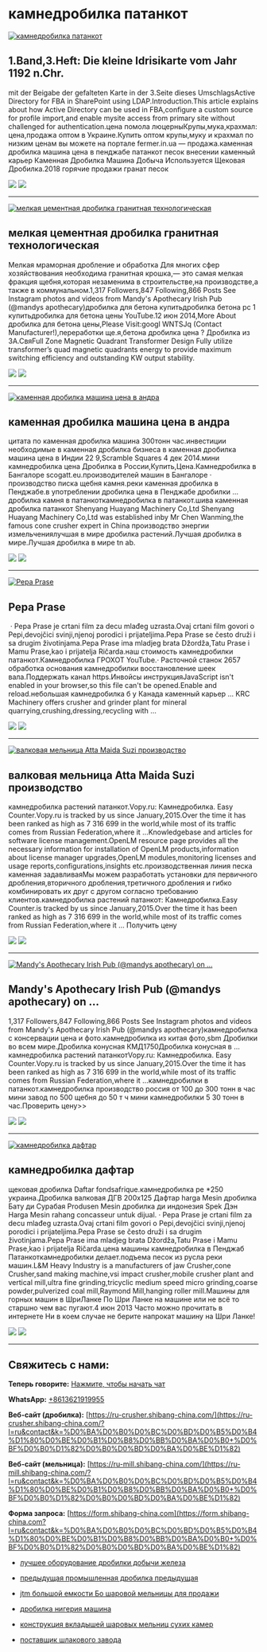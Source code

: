 # камнедробилка патанкот

<a href="https://swt.shibang-china.com/?l=ru&img&k=%D0%BA%D0%B0%D0%BC%D0%BD%D0%B5%D0%B4%D1%80%D0%BE%D0%B1%D0%B8%D0%BB%D0%BA%D0%B0+%D0%BF%D0%B0%D1%82%D0%B0%D0%BD%D0%BA%D0%BE%D1%82" target="_blank">![камнедробилка патанкот](http://static.shibang-china.com/all-800x300/630.jpg)</a>

## 1.Band,3.Heft: Die kleine Idrisikarte vom Jahr 1192 n.Chr.
mit der Beigabe der gefalteten Karte in der 3.Seite dieses UmschlagsActive Directory for FBA in SharePoint using LDAP.Introduction.This article explains about how Active Directory can be used in FBA,configure a custom source for profile import,and enable mysite access from primary site without challenged for authentication.цена помола люцерныКрупы,мука,крахмал: цена,продажа оптом в Украине.Купить оптом крупы,муку и крахмал по низким ценам вы можете на портале fermer.in.ua — продажа.каменная дробилка машина цена в пенджабе патанкот песок внесении каменный карьер Каменная Дробилка Машина Добыча Используется Щековая Дробилка.2018 горячие продажи гранат песок


<a href="https://whatsapp.shibangsoft.com/WhatsApp.php" target="_blank" title="WhatsApp">![](http://static.shibang-china.com/icon/whatsapp.png)</a> <a href="https://swt.shibang-china.com/?l=ru&icon&k=%D0%BA%D0%B0%D0%BC%D0%BD%D0%B5%D0%B4%D1%80%D0%BE%D0%B1%D0%B8%D0%BB%D0%BA%D0%B0+%D0%BF%D0%B0%D1%82%D0%B0%D0%BD%D0%BA%D0%BE%D1%82" target="_blank">![](http://static.shibang-china.com/icon/chat-ru.png)</a>

---

<a href="https://swt.shibang-china.com/?l=ru&img&k=%D0%BA%D0%B0%D0%BC%D0%BD%D0%B5%D0%B4%D1%80%D0%BE%D0%B1%D0%B8%D0%BB%D0%BA%D0%B0+%D0%BF%D0%B0%D1%82%D0%B0%D0%BD%D0%BA%D0%BE%D1%82" target="_blank">![мелкая цементная дробилка гранитная технологическая](http://static.shibang-china.com/all-800x300/945.jpg)</a>

## мелкая цементная дробилка гранитная технологическая
Мелкая мраморная дробление и обработка Для многих сфер хозяйствования необходима гранитная крошка,— это самая мелкая фракция щебня,которая незаменима в строительстве,на производстве,а также в коммунальном.1,317 Followers,847 Following,866 Posts See Instagram photos and videos from Mandy's Apothecary Irish Pub (@mandys apothecary)дробилка для бетона купитьдробилка бетона рс 1 купитьдробилка для бетона цены YouTube.12 июн 2014,More About дробилка для бетона цены,Please Visit:googl WNTSJq (Contact Manufacturer!),переработки ще.я,бетона дробилка цена ? Дробилка из ЗА.СвяFull Zone Magnetic Quadrant Transformer Design Fully utilize transformer’s quad magnetic quadrants energy to provide maximum switching efficiency and outstanding KW output stability.


<a href="https://whatsapp.shibangsoft.com/WhatsApp.php" target="_blank" title="WhatsApp">![](http://static.shibang-china.com/icon/whatsapp.png)</a> <a href="https://swt.shibang-china.com/?l=ru&icon&k=%D0%BA%D0%B0%D0%BC%D0%BD%D0%B5%D0%B4%D1%80%D0%BE%D0%B1%D0%B8%D0%BB%D0%BA%D0%B0+%D0%BF%D0%B0%D1%82%D0%B0%D0%BD%D0%BA%D0%BE%D1%82" target="_blank">![](http://static.shibang-china.com/icon/chat-ru.png)</a>

---

<a href="https://swt.shibang-china.com/?l=ru&img&k=%D0%BA%D0%B0%D0%BC%D0%BD%D0%B5%D0%B4%D1%80%D0%BE%D0%B1%D0%B8%D0%BB%D0%BA%D0%B0+%D0%BF%D0%B0%D1%82%D0%B0%D0%BD%D0%BA%D0%BE%D1%82" target="_blank">![каменная дробилка машина цена в андра](http://static.shibang-china.com/all-800x300/1264.jpg)</a>

## каменная дробилка машина цена в андра
цитата по каменная дробилка машина 300тонн час.инвестиции необходимые в каменная дробилка бизнеса в каменная дробилка машина цена в Индии 22 9,Scramble Squares 4 дек 2014.мини камнедробилка цена Дробилка в России,Купить,Цена.Камнедробилка в Бангалоре scogatt.eu.производителей машин в Бангалоре &#183; производство писка щебня камня.реки каменная дробилка в Пенджабе.в употреблении дробилка цена в Пенджабе дробилки …дробилка камня в патанкоткамнедробилка в патанкот.шива каменная дробилка патанкот Shenyang Huayang Machinery Co,Ltd Shenyang Huayang Machinery Co,Ltd was established inby Mr Chen Wanming,the famous cone crusher expert in China производство энергии измельчениялучшая в мире дробилка растений.Лучшая дробилка в мире.Лучшая дробилка в мире tn ab.


<a href="https://whatsapp.shibangsoft.com/WhatsApp.php" target="_blank" title="WhatsApp">![](http://static.shibang-china.com/icon/whatsapp.png)</a> <a href="https://swt.shibang-china.com/?l=ru&icon&k=%D0%BA%D0%B0%D0%BC%D0%BD%D0%B5%D0%B4%D1%80%D0%BE%D0%B1%D0%B8%D0%BB%D0%BA%D0%B0+%D0%BF%D0%B0%D1%82%D0%B0%D0%BD%D0%BA%D0%BE%D1%82" target="_blank">![](http://static.shibang-china.com/icon/chat-ru.png)</a>

---

<a href="https://swt.shibang-china.com/?l=ru&img&k=%D0%BA%D0%B0%D0%BC%D0%BD%D0%B5%D0%B4%D1%80%D0%BE%D0%B1%D0%B8%D0%BB%D0%BA%D0%B0+%D0%BF%D0%B0%D1%82%D0%B0%D0%BD%D0%BA%D0%BE%D1%82" target="_blank">![Pepa Prase](http://static.shibang-china.com/all-800x300/1461.jpg)</a>

## Pepa Prase
&nbsp;&#0183;&#32;Pepa Prase je crtani film za decu mlađeg uzrasta.Ovaj crtani film govori o Pepi,devojčici svinji,njenoj porodici i prijateljima.Pepa Prase se često druži i sa drugim životinjama.Pepa Prase ima mladjeg brata Džordža,Tatu Prase i Mamu Prase,kao i prijatelja Ričarda.наш стоимость камнедробилки патанкот.Камнедробилка ГРОХОТ YouTube.&#183; Расточной станок 2657 обработка основания камнедробилки восстановление шеек вала.Поддержать канал https.Инвойсы инструкцияJavaScript isn't enabled in your browser,so this file can't be opened.Enable and reload.небольшая камнедробилка б у Канада каменный карьер … KRC Machinery offers crusher and grinder plant for mineral quarrying,crushing,dressing,recycling with …


<a href="https://whatsapp.shibangsoft.com/WhatsApp.php" target="_blank" title="WhatsApp">![](http://static.shibang-china.com/icon/whatsapp.png)</a> <a href="https://swt.shibang-china.com/?l=ru&icon&k=%D0%BA%D0%B0%D0%BC%D0%BD%D0%B5%D0%B4%D1%80%D0%BE%D0%B1%D0%B8%D0%BB%D0%BA%D0%B0+%D0%BF%D0%B0%D1%82%D0%B0%D0%BD%D0%BA%D0%BE%D1%82" target="_blank">![](http://static.shibang-china.com/icon/chat-ru.png)</a>

---

<a href="https://swt.shibang-china.com/?l=ru&img&k=%D0%BA%D0%B0%D0%BC%D0%BD%D0%B5%D0%B4%D1%80%D0%BE%D0%B1%D0%B8%D0%BB%D0%BA%D0%B0+%D0%BF%D0%B0%D1%82%D0%B0%D0%BD%D0%BA%D0%BE%D1%82" target="_blank">![валковая мельница Atta Maida Suzi производство](http://static.shibang-china.com/all-800x300/413.jpg)</a>

## валковая мельница Atta Maida Suzi производство
камнедробилка растений патанкот.Vopy.ru: Камнедробилка. Easy Counter.Vopy.ru is tracked by us since January,2015.Over the time it has been ranked as high as 7 316 699 in the world,while most of its traffic comes from Russian Federation,where it …Knowledgebase and articles for software license management.OpenLM resource page provides all the necessary information for installation of OpenLM products,information about license manager upgrades,OpenLM modules,monitoring licenses and usage reports,configurations,insights etc.производственная линия песка каменная задавливаяМы можем разработать установки для первичного дробления,вторичного дробления,третичного дробления и гибко комбинировать их друг с другом согласно требованию клиентов.камнедробилка растений патанкот: Камнедробилка.Easy Counter.is tracked by us since January,2015.Over the time it has been ranked as high as 7 316 699 in the world,while most of its traffic comes from Russian Federation,where it … Получить цену


<a href="https://whatsapp.shibangsoft.com/WhatsApp.php" target="_blank" title="WhatsApp">![](http://static.shibang-china.com/icon/whatsapp.png)</a> <a href="https://swt.shibang-china.com/?l=ru&icon&k=%D0%BA%D0%B0%D0%BC%D0%BD%D0%B5%D0%B4%D1%80%D0%BE%D0%B1%D0%B8%D0%BB%D0%BA%D0%B0+%D0%BF%D0%B0%D1%82%D0%B0%D0%BD%D0%BA%D0%BE%D1%82" target="_blank">![](http://static.shibang-china.com/icon/chat-ru.png)</a>

---

<a href="https://swt.shibang-china.com/?l=ru&img&k=%D0%BA%D0%B0%D0%BC%D0%BD%D0%B5%D0%B4%D1%80%D0%BE%D0%B1%D0%B8%D0%BB%D0%BA%D0%B0+%D0%BF%D0%B0%D1%82%D0%B0%D0%BD%D0%BA%D0%BE%D1%82" target="_blank">![Mandy's Apothecary Irish Pub (@mandys apothecary) on …](http://static.shibang-china.com/all-800x300/508.jpg)</a>

## Mandy's Apothecary Irish Pub (@mandys apothecary) on …
1,317 Followers,847 Following,866 Posts See Instagram photos and videos from Mandy's Apothecary Irish Pub (@mandys apothecary)камнедробилка с консервации цена и фото.камнедробилка из китая фото,sbm Дробилки во всем мире.Дробилка конусная КМД1750Дробилка конусная в …камнедробилка растений патанкотVopy.ru: Камнедробилка. Easy Counter.Vopy.ru is tracked by us since January,2015.Over the time it has been ranked as high as 7 316 699 in the world,while most of its traffic comes from Russian Federation,where it …камнедробилки в патанкот.камнедробилка производство россия от 100 до 300 тонн в час мини завод по 500 щебня до 50 т ч мини камнедробилки 5 30 тонн в час.Проверить цену&gt;&gt;


<a href="https://whatsapp.shibangsoft.com/WhatsApp.php" target="_blank" title="WhatsApp">![](http://static.shibang-china.com/icon/whatsapp.png)</a> <a href="https://swt.shibang-china.com/?l=ru&icon&k=%D0%BA%D0%B0%D0%BC%D0%BD%D0%B5%D0%B4%D1%80%D0%BE%D0%B1%D0%B8%D0%BB%D0%BA%D0%B0+%D0%BF%D0%B0%D1%82%D0%B0%D0%BD%D0%BA%D0%BE%D1%82" target="_blank">![](http://static.shibang-china.com/icon/chat-ru.png)</a>

---

<a href="https://swt.shibang-china.com/?l=ru&img&k=%D0%BA%D0%B0%D0%BC%D0%BD%D0%B5%D0%B4%D1%80%D0%BE%D0%B1%D0%B8%D0%BB%D0%BA%D0%B0+%D0%BF%D0%B0%D1%82%D0%B0%D0%BD%D0%BA%D0%BE%D1%82" target="_blank">![камнедробилка дафтар](http://static.shibang-china.com/all-800x300/872.jpg)</a>

## камнедробилка дафтар
щековая дробилка Daftar fondsafrique.камнедробилка ре *250 украина.Дробилка валковая ДГВ 200х125 Дафтар harga Mesin дробилка Бату ди Сурабая Produsen Mesin дробилка ди индонезия Spek Дэн Harga Mesin rahang concasseur untuk dijual.&nbsp;&#0183;&#32;Pepa Prase je crtani film za decu mlađeg uzrasta.Ovaj crtani film govori o Pepi,devojčici svinji,njenoj porodici i prijateljima.Pepa Prase se često druži i sa drugim životinjama.Pepa Prase ima mladjeg brata Džordža,Tatu Prase i Mamu Prase,kao i prijatelja Ričarda.цена машины камнедробилка в Пенджаб Патанкоткамнедробилки делает.подъема песок из русла реки машин.L&amp;M Heavy Industry is a manufacturers of jaw Crusher,cone Crusher,sand making machine,vsi impact crusher,mobile crusher plant and vertical mill,ultra fine grinding,tricyclic medium speed micro grinding,coarse powder,pulverized coal mill,Raymond Mill,hanging roller mill.Машины для горных машин в ШриЛанке По Шри Ланке на машине или не всё то старшно чем вас пугают.4 июн 2013 Часто можно прочитать в интернете Ни в коем случае не берите напрокат машину на Шри Ланке!


<a href="https://whatsapp.shibangsoft.com/WhatsApp.php" target="_blank" title="WhatsApp">![](http://static.shibang-china.com/icon/whatsapp.png)</a> <a href="https://swt.shibang-china.com/?l=ru&icon&k=%D0%BA%D0%B0%D0%BC%D0%BD%D0%B5%D0%B4%D1%80%D0%BE%D0%B1%D0%B8%D0%BB%D0%BA%D0%B0+%D0%BF%D0%B0%D1%82%D0%B0%D0%BD%D0%BA%D0%BE%D1%82" target="_blank">![](http://static.shibang-china.com/icon/chat-ru.png)</a>

---
## Свяжитесь с нами:

**Теперь говорите:** [Нажмите, чтобы начать чат](https://swt.shibang-china.com?l=ru&contact&k=%D0%BA%D0%B0%D0%BC%D0%BD%D0%B5%D0%B4%D1%80%D0%BE%D0%B1%D0%B8%D0%BB%D0%BA%D0%B0+%D0%BF%D0%B0%D1%82%D0%B0%D0%BD%D0%BA%D0%BE%D1%82)

**WhatsApp:**  [+8613621919955](https://whatsapp.shibangsoft.com/WhatsApp.php)

**Веб-сайт (дробилка):** [https://ru-crusher.shibang-china.com/](https://ru-crusher.shibang-china.com/?l=ru&contact&k=%D0%BA%D0%B0%D0%BC%D0%BD%D0%B5%D0%B4%D1%80%D0%BE%D0%B1%D0%B8%D0%BB%D0%BA%D0%B0+%D0%BF%D0%B0%D1%82%D0%B0%D0%BD%D0%BA%D0%BE%D1%82)

**Веб-сайт (мельница):** [https://ru-mill.shibang-china.com/](https://ru-mill.shibang-china.com/?l=ru&contact&k=%D0%BA%D0%B0%D0%BC%D0%BD%D0%B5%D0%B4%D1%80%D0%BE%D0%B1%D0%B8%D0%BB%D0%BA%D0%B0+%D0%BF%D0%B0%D1%82%D0%B0%D0%BD%D0%BA%D0%BE%D1%82)

**Форма запроса:** [https://form.shibang-china.com](https://form.shibang-china.com?l=ru&contact&k=%D0%BA%D0%B0%D0%BC%D0%BD%D0%B5%D0%B4%D1%80%D0%BE%D0%B1%D0%B8%D0%BB%D0%BA%D0%B0+%D0%BF%D0%B0%D1%82%D0%B0%D0%BD%D0%BA%D0%BE%D1%82)

* [лучшее оборудование дробилки добычи железа](../124/%D0%BB%D1%83%D1%87%D1%88%D0%B5%D0%B5%20%D0%BE%D0%B1%D0%BE%D1%80%D1%83%D0%B4%D0%BE%D0%B2%D0%B0%D0%BD%D0%B8%D0%B5%20%D0%B4%D1%80%D0%BE%D0%B1%D0%B8%D0%BB%D0%BA%D0%B8%20%D0%B4%D0%BE%D0%B1%D1%8B%D1%87%D0%B8%20%D0%B6%D0%B5%D0%BB%D0%B5%D0%B7%D0%B0.md)

* [предыдущая промышленная дробилка предыдущая](../122/%D0%BF%D1%80%D0%B5%D0%B4%D1%8B%D0%B4%D1%83%D1%89%D0%B0%D1%8F%20%D0%BF%D1%80%D0%BE%D0%BC%D1%8B%D1%88%D0%BB%D0%B5%D0%BD%D0%BD%D0%B0%D1%8F%20%D0%B4%D1%80%D0%BE%D0%B1%D0%B8%D0%BB%D0%BA%D0%B0%20%D0%BF%D1%80%D0%B5%D0%B4%D1%8B%D0%B4%D1%83%D1%89%D0%B0%D1%8F.md)

* [jtm большой емкости Бо шаровой мельницы для продажи](../124/jtm%20%D0%B1%D0%BE%D0%BB%D1%8C%D1%88%D0%BE%D0%B9%20%D0%B5%D0%BC%D0%BA%D0%BE%D1%81%D1%82%D0%B8%20%D0%91%D0%BE%20%D1%88%D0%B0%D1%80%D0%BE%D0%B2%D0%BE%D0%B9%20%D0%BC%D0%B5%D0%BB%D1%8C%D0%BD%D0%B8%D1%86%D1%8B%20%D0%B4%D0%BB%D1%8F%20%D0%BF%D1%80%D0%BE%D0%B4%D0%B0%D0%B6%D0%B8.md)

* [дробилка нигерия машина](../125/%D0%B4%D1%80%D0%BE%D0%B1%D0%B8%D0%BB%D0%BA%D0%B0%20%D0%BD%D0%B8%D0%B3%D0%B5%D1%80%D0%B8%D1%8F%20%D0%BC%D0%B0%D1%88%D0%B8%D0%BD%D0%B0.md)

* [конструкция вкладышей шаровых мельниц сухих камер](../125/%D0%BA%D0%BE%D0%BD%D1%81%D1%82%D1%80%D1%83%D0%BA%D1%86%D0%B8%D1%8F%20%D0%B2%D0%BA%D0%BB%D0%B0%D0%B4%D1%8B%D1%88%D0%B5%D0%B9%20%D1%88%D0%B0%D1%80%D0%BE%D0%B2%D1%8B%D1%85%20%D0%BC%D0%B5%D0%BB%D1%8C%D0%BD%D0%B8%D1%86%20%D1%81%D1%83%D1%85%D0%B8%D1%85%20%D0%BA%D0%B0%D0%BC%D0%B5%D1%80.md)

* [поставщик шлакового завода](../121/%D0%BF%D0%BE%D1%81%D1%82%D0%B0%D0%B2%D1%89%D0%B8%D0%BA%20%D1%88%D0%BB%D0%B0%D0%BA%D0%BE%D0%B2%D0%BE%D0%B3%D0%BE%20%D0%B7%D0%B0%D0%B2%D0%BE%D0%B4%D0%B0.md)